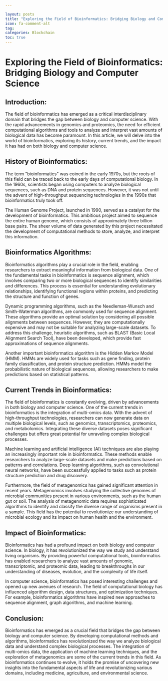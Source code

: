 ```yaml
---

layout: posts
title: "Exploring the Field of Bioinformatics: Bridging Biology and Computer Science"
icon: fa-comment-alt
tag:      
categories: Blockchain
toc: true
---
```




# Exploring the Field of Bioinformatics: Bridging Biology and Computer Science

## Introduction:
The field of bioinformatics has emerged as a critical interdisciplinary domain that bridges the gap between biology and computer science. With the rapid advancements in genomics and proteomics, the need for efficient computational algorithms and tools to analyze and interpret vast amounts of biological data has become paramount. In this article, we will delve into the world of bioinformatics, exploring its history, current trends, and the impact it has had on both biology and computer science.

## History of Bioinformatics:
The term "bioinformatics" was coined in the early 1970s, but the roots of this field can be traced back to the early days of computational biology. In the 1960s, scientists began using computers to analyze biological sequences, such as DNA and protein sequences. However, it was not until the advent of high-throughput sequencing technologies in the 1990s that bioinformatics truly took off.

The Human Genome Project, launched in 1990, served as a catalyst for the development of bioinformatics. This ambitious project aimed to sequence the entire human genome, which consists of approximately three billion base pairs. The sheer volume of data generated by this project necessitated the development of computational methods to store, analyze, and interpret this information.

## Bioinformatics Algorithms:
Bioinformatics algorithms play a crucial role in the field, enabling researchers to extract meaningful information from biological data. One of the fundamental tasks in bioinformatics is sequence alignment, which involves comparing two or more biological sequences to identify similarities and differences. This process is essential for understanding evolutionary relationships, identifying functional regions within proteins, and predicting the structure and function of genes.

Dynamic programming algorithms, such as the Needleman-Wunsch and Smith-Waterman algorithms, are commonly used for sequence alignment. These algorithms provide an optimal solution by considering all possible alignments between sequences. However, they are computationally expensive and may not be suitable for analyzing large-scale datasets. To address this challenge, heuristic algorithms, such as BLAST (Basic Local Alignment Search Tool), have been developed, which provide fast approximations of sequence alignments.

Another important bioinformatics algorithm is the Hidden Markov Model (HMM). HMMs are widely used for tasks such as gene finding, protein family classification, and protein structure prediction. HMMs model the probabilistic nature of biological sequences, allowing researchers to make predictions based on statistical patterns.

## Current Trends in Bioinformatics:
The field of bioinformatics is constantly evolving, driven by advancements in both biology and computer science. One of the current trends in bioinformatics is the integration of multi-omics data. With the advent of high-throughput technologies, researchers can now generate data on multiple biological levels, such as genomics, transcriptomics, proteomics, and metabolomics. Integrating these diverse datasets poses significant challenges but offers great potential for unraveling complex biological processes.

Machine learning and artificial intelligence (AI) techniques are also playing an increasingly important role in bioinformatics. These methods enable researchers to analyze large-scale datasets and make predictions based on patterns and correlations. Deep learning algorithms, such as convolutional neural networks, have been successfully applied to tasks such as protein structure prediction and drug discovery.

Furthermore, the field of metagenomics has gained significant attention in recent years. Metagenomics involves studying the collective genomes of microbial communities present in various environments, such as the human gut or soil. The analysis of metagenomic data requires sophisticated algorithms to identify and classify the diverse range of organisms present in a sample. This field has the potential to revolutionize our understanding of microbial ecology and its impact on human health and the environment.

## Impact of Bioinformatics:
Bioinformatics has had a profound impact on both biology and computer science. In biology, it has revolutionized the way we study and understand living organisms. By providing powerful computational tools, bioinformatics has enabled researchers to analyze vast amounts of genomic, transcriptomic, and proteomic data, leading to breakthroughs in our understanding of diseases, evolution, and the complexity of life itself.

In computer science, bioinformatics has posed interesting challenges and opened up new avenues of research. The field of computational biology has influenced algorithm design, data structures, and optimization techniques. For example, bioinformatics algorithms have inspired new approaches to sequence alignment, graph algorithms, and machine learning.

## Conclusion:
Bioinformatics has emerged as a crucial field that bridges the gap between biology and computer science. By developing computational methods and algorithms, bioinformatics has revolutionized the way we analyze biological data and understand complex biological processes. The integration of multi-omics data, the application of machine learning techniques, and the exploration of metagenomics are some of the current trends in this field. As bioinformatics continues to evolve, it holds the promise of uncovering new insights into the fundamental aspects of life and revolutionizing various domains, including medicine, agriculture, and environmental science.